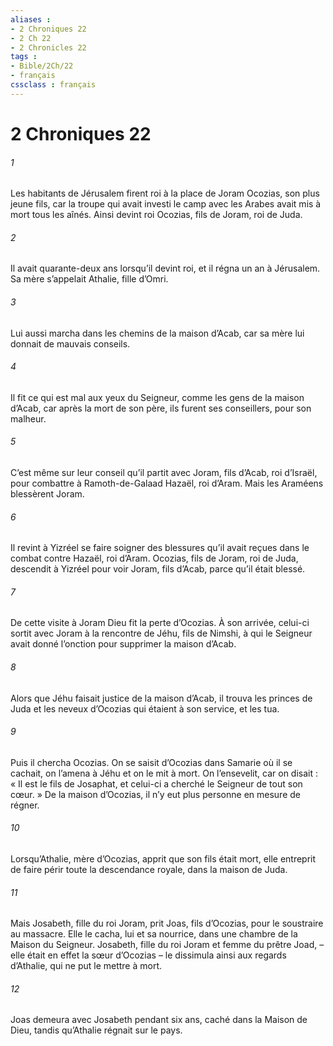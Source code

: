 ```yaml
---
aliases : 
- 2 Chroniques 22
- 2 Ch 22
- 2 Chronicles 22
tags : 
- Bible/2Ch/22
- français
cssclass : français
---
```


# 2 Chroniques 22

###### 1
Les habitants de Jérusalem firent roi à la place de Joram Ocozias, son plus jeune fils, car la troupe qui avait investi le camp avec les Arabes avait mis à mort tous les aînés. Ainsi devint roi Ocozias, fils de Joram, roi de Juda.
###### 2
Il avait quarante-deux ans lorsqu’il devint roi, et il régna un an à Jérusalem. Sa mère s’appelait Athalie, fille d’Omri.
###### 3
Lui aussi marcha dans les chemins de la maison d’Acab, car sa mère lui donnait de mauvais conseils.
###### 4
Il fit ce qui est mal aux yeux du Seigneur, comme les gens de la maison d’Acab, car après la mort de son père, ils furent ses conseillers, pour son malheur.
###### 5
C’est même sur leur conseil qu’il partit avec Joram, fils d’Acab, roi d’Israël, pour combattre à Ramoth-de-Galaad Hazaël, roi d’Aram. Mais les Araméens blessèrent Joram.
###### 6
Il revint à Yizréel se faire soigner des blessures qu’il avait reçues dans le combat contre Hazaël, roi d’Aram.
Ocozias, fils de Joram, roi de Juda, descendit à Yizréel pour voir Joram, fils d’Acab, parce qu’il était blessé.
###### 7
De cette visite à Joram Dieu fit la perte d’Ocozias. À son arrivée, celui-ci sortit avec Joram à la rencontre de Jéhu, fils de Nimshi, à qui le Seigneur avait donné l’onction pour supprimer la maison d’Acab.
###### 8
Alors que Jéhu faisait justice de la maison d’Acab, il trouva les princes de Juda et les neveux d’Ocozias qui étaient à son service, et les tua.
###### 9
Puis il chercha Ocozias. On se saisit d’Ocozias dans Samarie où il se cachait, on l’amena à Jéhu et on le mit à mort. On l’ensevelit, car on disait : « Il est le fils de Josaphat, et celui-ci a cherché le Seigneur de tout son cœur. » De la maison d’Ocozias, il n’y eut plus personne en mesure de régner.
###### 10
Lorsqu’Athalie, mère d’Ocozias, apprit que son fils était mort, elle entreprit de faire périr toute la descendance royale, dans la maison de Juda.
###### 11
Mais Josabeth, fille du roi Joram, prit Joas, fils d’Ocozias, pour le soustraire au massacre. Elle le cacha, lui et sa nourrice, dans une chambre de la Maison du Seigneur. Josabeth, fille du roi Joram et femme du prêtre Joad, – elle était en effet la sœur d’Ocozias – le dissimula ainsi aux regards d’Athalie, qui ne put le mettre à mort.
###### 12
Joas demeura avec Josabeth pendant six ans, caché dans la Maison de Dieu, tandis qu’Athalie régnait sur le pays.
